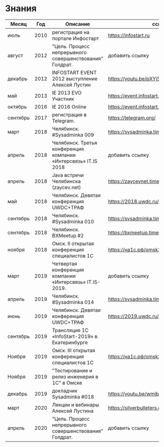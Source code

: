 
# Знания

| Месяц | Год | Описание | ссылка |
| ---- | ------ | -------- |  ---- |
|июль    | 2010 | регистрация на портале Инфостарт                  | https://infostart.ru|
|август  | 2012 | "Цель. Процесс непрерывного совершенствования" Голдрат.| добавить ссылку |
|декабрь | 2012 | INFOSTART EVENT 2012 выступление Алексей Лустин   | https://youtu.be/pXYj5XBZJko |
|май     | 2013 | IE 2013 EVO Участник                              | https://event.infostart.ru/may2013/ |
|октябрь | 2016 | IE 2016 Online                                    | https://event.infostart.ru/2016/ |
|сентябрь| 2017 | регистрация в Telegram.                           | https://telegram.org/ | 
|март    | 2018 | Челябинск. #Sysadminka 009                         | https://sysadminka.timepad.ru/event/687590/ |
|апрель  | 2018 | Челябинск. Третья конференция компании «Интерсвязь» IT.IS 2018 |  добавить ссылку |  
|апрель  | 2018 | Java встречи Челябинска (zaycev.net)              | https://zaycevnet.timepad.ru/event/687741/  |
|май     | 2018 | Челябинск. Девятая конференция UWDC+ТРАФ          | https://2018.uwdc.ru/  |
|сентябрь| 2018 | Челябинск. #Sysadminka 010                        | https://sysadminka.timepad.ru/event/799326/ |
|сентябрь| 2018 | Челябинск. BXMeetup #2                            | https://bxmeetup.timepad.ru/event/829935/ |
|ноября  | 2018 | Омск. II открытая конференция специалистов 1С     |  https://на1с.рф/omsk2018/ |
|март    | 2019 | Четвертая конференция компании «Интерсвязь» IT.IS-2019.| добавить ссылку |
|апрель  | 2019 | Челябинск. #Sysadminka 014                       |https://sysadminka.timepad.ru/event/939285/
|июнь    | 2019 | Челябинск. Девятая конференция UWDC+ТРАФ          | https://2019.uwdc.ru/ |
|сентябрь| 2019 | Трансляция 1С «InfoStart-2019» в Екатеринбурге    |  |
|Ноября  | 2019 | Омск. III открытая конференция специалистов 1С     | https://на1с.рф/omsk2019/ |
|Ноября  | 2019 |"Тестирование и релиз инженерия в 1С" в Омске      |  |
|декабрь | 2019 | докладчик Sysadminka #018                         | https://youtu.be/wmjboKHM6sI |
|март    | 2020 | Лекции и вебинары Алексей Лустина                | https://silverbulleters.org/ |
|апрель  | 2020 | "Цель. Процесс непрерывного совершенствования" Голдрат.| добавить ссылку |
